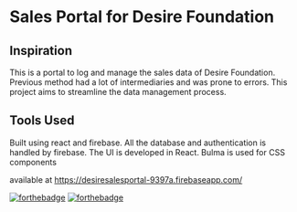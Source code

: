 # Sales Portal for Desire Foundation


## Inspiration

This is a portal to log and manage the sales data of Desire Foundation. Previous method had a lot of intermediaries
and was prone to errors. This project aims to streamline the data management process.

## Tools Used

Built using react and firebase. All the database and authentication is handled by firebase. 
The UI is developed in React. Bulma is used for CSS components

available at https://desiresalesportal-9397a.firebaseapp.com/

[![forthebadge](https://forthebadge.com/images/badges/fuck-it-ship-it.svg)](https://forthebadge.com)
[![forthebadge](https://forthebadge.com/images/badges/built-with-love.svg)](https://forthebadge.com)